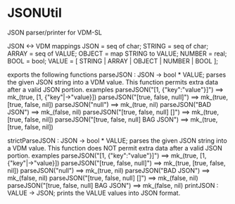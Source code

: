 JSONUtil
========

JSON parser/printer for VDM-SL

JSON <-> VDM mappings
    JSON = seq of char;
    STRING = seq of char;
    ARRAY = seq of VALUE;
    OBJECT = map STRING to VALUE;
    NUMBER = real;
    BOOL = bool;
    VALUE = [ STRING | ARRAY | OBJECT | NUMBER | BOOL ];

exports the following functions
parseJSON : JSON -> bool * VALUE;
    parses the given JSON string into a VDM value.
    This function permits extra data after a valid JSON portion.
    examples
        parseJSON("[1, {\"key\":\"value\"}]") ==> mk_(true, [1, {"key"|->"value}])
        parseJSON("[true, false, null]") ==> mk_(true, [true, false, nil])
        parseJSON("null") ==> mk_(true, nil)
        parseJSON("BAD JSON") ==> mk_(false, nil)
        parseJSON("[true, false, null] []") ==> mk_(true, [true, false, nil])
        parseJSON("[true, false, null] BAG JSON") ==> mk_(true, [true, false, nil])
        
strictParseJSON : JSON -> bool * VALUE;
    parses the given JSON string into a VDM value.
    This function does NOT permit extra data after a valid JSON portion.
    examples
        parseJSON("[1, {\"key\":\"value\"}]") ==> mk_(true, [1, {"key"|->"value}])
        parseJSON("[true, false, null]") ==> mk_(true, [true, false, nil])
        parseJSON("null") ==> mk_(true, nil)
        parseJSON("BAD JSON") ==> mk_(false, nil)
        parseJSON("[true, false, null] []") ==> mk_(false, nil)
        parseJSON("[true, false, null] BAG JSON") ==> mk_(false, nil)
printJSON : VALUE -> JSON;
    prints the VALUE values into JSON format.
